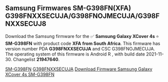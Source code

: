 <h2>Samsung Firmwares SM-G398FN(XFA) G398FNXXSECUJA/G398FNOJMECUJA/G398FNXXSECUJ8</h2>
Download the Samsung firmware for the ✅ <strong>Samsung Galaxy XCover 4s </strong> ⭐ <strong>SM-G398FN</strong> with product code <strong>XFA</strong> <strong> from South Africa</strong>. This firmware has version number PDA <strong>G398FNXXSECUJA</strong> and CSC G398FNOJMECUJA. The operating system of this firmware is Android R , with build date 2021-11-30. Changelist <strong>21947640</strong>.


[SM-G398FN](https://samfirm.shop/samsung/model/SM-G398FN)
[G398FNXXSECUJA](https://samfirm.shop/samsung/pda/G398FNXXSECUJA)
[Download Firmware Samsung Galaxy XCover 4s SM-G398FN](https://samfirm.shop/samsung/firmware/478816)
